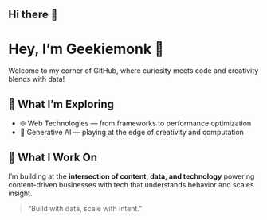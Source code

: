 ## Hi there 👋

# Hey, I’m Geekiemonk 👋

Welcome to my corner of GitHub, where curiosity meets code and creativity blends with data!

## 🚀 What I’m Exploring

- 🌐 Web Technologies — from frameworks to performance optimization
- 🤖 Generative AI — playing at the edge of creativity and computation

## 🧠 What I Work On

I’m building at the **intersection of content, data, and technology** powering content-driven businesses with tech that understands behavior and scales insight.

> “Build with data, scale with intent.”<br>


<!--
## 📊 Current Focus

- Using AI to supercharge content intelligence
- Exploring new interfaces for interaction: AI + Web3 + UX
- Prototyping tools and apps that solve real-world bottlenecks

## 📫 Let’s Connect


---


<!--
**geekieemonk/geekieemonk** is a ✨ _special_ ✨ repository because its `README.md` (this file) appears on your GitHub profile.

Here are some ideas to get you started:

- 🔭 I’m currently working on ...
- 🌱 I’m currently learning ...
- 👯 I’m looking to collaborate on ...
- 🤔 I’m looking for help with ...
- 💬 Ask me about ...
- 📫 How to reach me: ...
- 😄 Pronouns: ...
- ⚡ Fun fact: ...
-->
